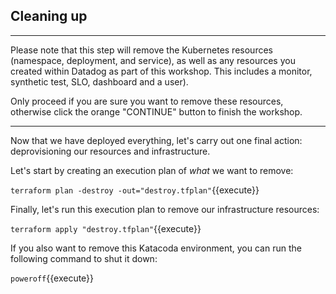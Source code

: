 ## Cleaning up

---

Please note that this step will remove the Kubernetes resources
(namespace, deployment, and service), as well as any resources you
created within Datadog as part of this workshop. This includes a monitor,
synthetic test, SLO, dashboard and a user).

Only proceed if you are sure you want to remove these resources, otherwise
click the orange "CONTINUE" button to finish the workshop.

---

Now that we have deployed everything, let's carry out one final action:
deprovisioning our resources and infrastructure.

Let's start by creating an execution plan of _what_ we want to remove:

`terraform plan -destroy -out="destroy.tfplan"`{{execute}}

Finally, let's run this execution plan to remove our infrastructure
resources:

`terraform apply "destroy.tfplan"`{{execute}}

If you also want to remove this Katacoda environment, you can run the following command to shut it down:

`poweroff`{{execute}}
